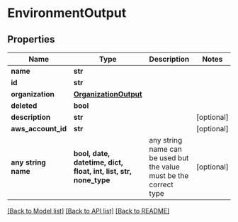 # EnvironmentOutput


## Properties
Name | Type | Description | Notes
------------ | ------------- | ------------- | -------------
**name** | **str** |  | 
**id** | **str** |  | 
**organization** | [**OrganizationOutput**](OrganizationOutput.md) |  | 
**deleted** | **bool** |  | 
**description** | **str** |  | [optional] 
**aws_account_id** | **str** |  | [optional] 
**any string name** | **bool, date, datetime, dict, float, int, list, str, none_type** | any string name can be used but the value must be the correct type | [optional]

[[Back to Model list]](../README.md#documentation-for-models) [[Back to API list]](../README.md#documentation-for-api-endpoints) [[Back to README]](../README.md)


